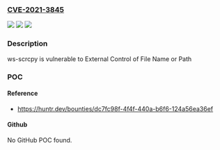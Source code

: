 ### [CVE-2021-3845](https://cve.mitre.org/cgi-bin/cvename.cgi?name=CVE-2021-3845)
![](https://img.shields.io/static/v1?label=Product&message=netristv%2Fws-scrcpy&color=blue)
![](https://img.shields.io/static/v1?label=Version&message=%3C%20v0.7.1%20&color=brighgreen)
![](https://img.shields.io/static/v1?label=Vulnerability&message=CWE-73%20External%20Control%20of%20File%20Name%20or%20Path&color=brighgreen)

### Description

ws-scrcpy is vulnerable to External Control of File Name or Path

### POC

#### Reference
- https://huntr.dev/bounties/dc7fc98f-4f4f-440a-b6f6-124a56ea36ef

#### Github
No GitHub POC found.

